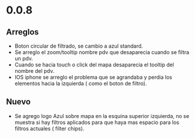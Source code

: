 # 0.0.8

## Arreglos

- Boton circular de filtrado, se cambio a azul standard.
- Se arreglo el zoom/tooltip nombre pdv que desaparecia cuando se filtra un pdv.
- Cuando se hacia touch o click del mapa desaparecia el tooltip del nombre del pdv.
- IOS iphone se arreglo el problema que se agrandaba y perdia los elementos hacia la izquierda ( como el boton de filtro).

## Nuevo

- Se agrego logo Azul sobre mapa en la esquina superior izquierda, no se muestra si hay filtros
  aplicados para que haya mas espacio para los filtros actuales ( filter chips).
